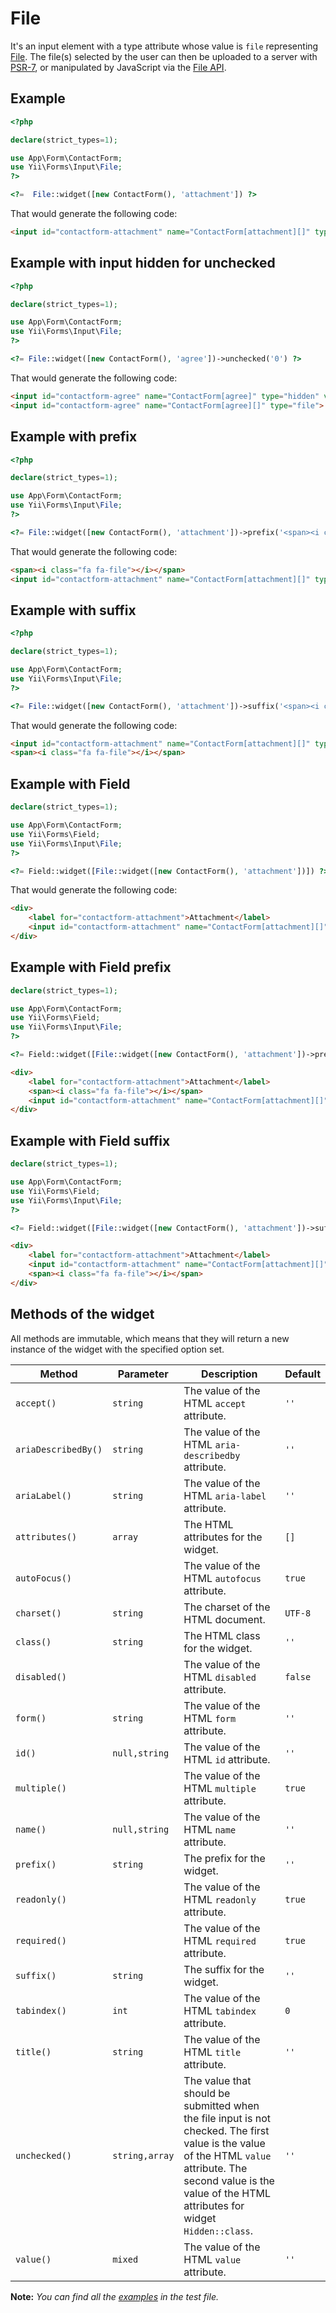 # File

It's an input element with a type attribute whose value is `file` representing [File](https://www.w3.org/TR/2012/WD-html-markup-20120329/input.file.html#input.file). The file(s) selected by the user can then be uploaded to a server with [PSR-7](https://github.com/php-fig/http-message), or manipulated by JavaScript via the [File API](https://www.w3.org/TR/FileAPI/). 

## Example

```php
<?php

declare(strict_types=1);

use App\Form\ContactForm;
use Yii\Forms\Input\File;
?>

<?=  File::widget([new ContactForm(), 'attachment']) ?>
```

That would generate the following code:

```html
<input id="contactform-attachment" name="ContactForm[attachment][]" type="file">
```

## Example with input hidden for unchecked

```php
<?php

declare(strict_types=1);

use App\Form\ContactForm;
use Yii\Forms\Input\File;
?>

<?= File::widget([new ContactForm(), 'agree'])->unchecked('0') ?>
```

That would generate the following code:

```html
<input id="contactform-agree" name="ContactForm[agree]" type="hidden" value="0">
<input id="contactform-agree" name="ContactForm[agree][]" type="file">
```

## Example with prefix

```php
<?php

declare(strict_types=1);

use App\Form\ContactForm;
use Yii\Forms\Input\File;
?>

<?= File::widget([new ContactForm(), 'attachment'])->prefix('<span><i class="fa fa-file"></i></span>') ?>
```

That would generate the following code:

```html
<span><i class="fa fa-file"></i></span>
<input id="contactform-attachment" name="ContactForm[attachment][]" type="file">
```

## Example with suffix

```php
<?php

declare(strict_types=1);

use App\Form\ContactForm;
use Yii\Forms\Input\File;
?>

<?= File::widget([new ContactForm(), 'attachment'])->suffix('<span><i class="fa fa-file"></i></span>') ?>
```

That would generate the following code:

```html
<input id="contactform-attachment" name="ContactForm[attachment][]" type="file">
<span><i class="fa fa-file"></i></span>
```

## Example with Field

```php
declare(strict_types=1);

use App\Form\ContactForm;
use Yii\Forms\Field;
use Yii\Forms\Input\File;
?>

<?= Field::widget([File::widget([new ContactForm(), 'attachment'])]) ?>
```

That would generate the following code:

```html
<div>
    <label for="contactform-attachment">Attachment</label>
    <input id="contactform-attachment" name="ContactForm[attachment][]" type="file">
</div>
```

## Example with Field prefix

```php
declare(strict_types=1);

use App\Form\ContactForm;
use Yii\Forms\Field;
use Yii\Forms\Input\File;
?>

<?= Field::widget([File::widget([new ContactForm(), 'attachment'])->prefix('<span><i class="fa fa-file"></i></span>'), ]) ?>
```

```html
<div>
    <label for="contactform-attachment">Attachment</label>
    <span><i class="fa fa-file"></i></span>
    <input id="contactform-attachment" name="ContactForm[attachment][]" type="file">
</div>
```

## Example with Field suffix

```php
declare(strict_types=1);

use App\Form\ContactForm;
use Yii\Forms\Field;
use Yii\Forms\Input\File;
?>

<?= Field::widget([File::widget([new ContactForm(), 'attachment'])->suffix('<span><i class="fa fa-file"></i></span>'), ]) ?>
```

```html
<div>
    <label for="contactform-attachment">Attachment</label>
    <input id="contactform-attachment" name="ContactForm[attachment][]" type="file">
    <span><i class="fa fa-file"></i></span>
</div>
```

## Methods of the widget

All methods are immutable, which means that they will return a new instance of the widget with the specified option set.

| Method              | Parameter      | Description                                                                                                                                                                                                         | Default |
|---------------------|----------------|---------------------------------------------------------------------------------------------------------------------------------------------------------------------------------------------------------------------|---------|
| `accept()`          | `string`       | The value of the HTML `accept` attribute.                                                                                                                                                                           | `''`    |
| `ariaDescribedBy()` | `string`       | The value of the HTML `aria-describedby` attribute.                                                                                                                                                                 | `''`    |
| `ariaLabel()`       | `string`       | The value of the HTML `aria-label` attribute.                                                                                                                                                                       | `''`    |
| `attributes()`      | `array`        | The HTML attributes for the widget.                                                                                                                                                                                 | `[]`    |
| `autoFocus()`       |                | The value of the HTML `autofocus` attribute.                                                                                                                                                                        | `true`  |
| `charset()`         | `string`       | The charset of the HTML document.                                                                                                                                                                                   | `UTF-8` |
| `class()`           | `string`       | The HTML class for the widget.                                                                                                                                                                                      | `''`    |
| `disabled()`        |                | The value of the HTML `disabled` attribute.                                                                                                                                                                         | `false` |
| `form()`            | `string`       | The value of the HTML `form` attribute.                                                                                                                                                                             | `''`    |
| `id()`              | `null,string`  | The value of the HTML `id` attribute.                                                                                                                                                                               | `''`    |
| `multiple()`        |                | The value of the HTML `multiple` attribute.                                                                                                                                                                         | `true`  |
| `name()`            | `null,string`  | The value of the HTML `name` attribute.                                                                                                                                                                             | `''`    |
| `prefix()`          | `string`       | The prefix for the widget.                                                                                                                                                                                          | `''`    |
| `readonly()`        |                | The value of the HTML `readonly` attribute.                                                                                                                                                                         | `true`  |
| `required()`        |                | The value of the HTML `required` attribute.                                                                                                                                                                         | `true`  |
| `suffix()`          | `string`       | The suffix for the widget.                                                                                                                                                                                          | `''`    |
| `tabindex()`        | `int`          | The value of the HTML `tabindex` attribute.                                                                                                                                                                         | `0`     |
| `title()`           | `string`       | The value of the HTML `title` attribute.                                                                                                                                                                            | `''`    |
| `unchecked()`       | `string,array` | The value that should be submitted when the file input is not checked. The first value is the value of the HTML `value` attribute. The second value is the value of the HTML attributes for widget `Hidden::class`. | `''`    |
| `value()`           | `mixed`        | The value of the HTML `value` attribute.                                                                                                                                                                            | `''`    |

**Note:** *You can find all the [examples](/tests/Doc/FileDocTest.php) in the test file.*
